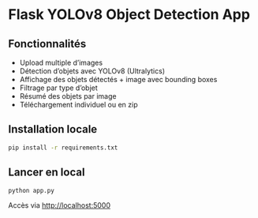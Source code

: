# Flask YOLOv8 Object Detection App

## Fonctionnalités
- Upload multiple d’images
- Détection d’objets avec YOLOv8 (Ultralytics)
- Affichage des objets détectés + image avec bounding boxes
- Filtrage par type d’objet
- Résumé des objets par image
- Téléchargement individuel ou en zip

## Installation locale

```bash
pip install -r requirements.txt
```

## Lancer en local

```bash
python app.py
```

Accès via [http://localhost:5000](http://localhost:5000)

